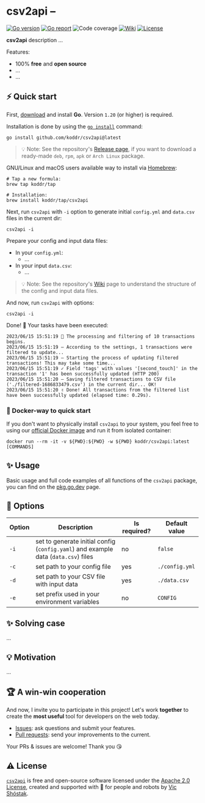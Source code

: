 # csv2api – 

[![Go version][go_version_img]][go_dev_url]
[![Go report][go_report_img]][go_report_url]
![Code coverage][go_code_coverage_img]
[![Wiki][wiki_img]][wiki_url]
[![License][license_img]][license_url]

**csv2api** description ...

Features:

- 100% **free** and **open source**
- ...
- ...

## ⚡️ Quick start

First, [download][go_download] and install **Go**. Version `1.20` (or higher)
is required.

Installation is done by using the [`go install`][go_install] command:

```console
go install github.com/koddr/csv2api@latest
```

> 💡 Note: See the repository's [Release page][repo_releases_url], if you want
> to download a ready-made `deb`, `rpm`, `apk` or `Arch Linux` package.

GNU/Linux and macOS users available way to install via [Homebrew][brew_url]:

```console
# Tap a new formula:
brew tap koddr/tap

# Installation:
brew install koddr/tap/csv2api
```

Next, run `csv2api` with `-i` option to generate initial `config.yml` and 
`data.csv` files in the current dir:

```console
csv2api -i
```

Prepare your config and input data files:

- In your `config.yml`:
  - ...
- In your input `data.csv`:
  - ...

> 💡 Note: See the repository's [Wiki][wiki_url] page to understand the
> structure of the config and input data files.

And now, run `csv2api` with options:

```console
csv2api -i
```

Done! 🎉 Your tasks have been executed:

``` console
2023/06/15 15:51:19 👋 The processing and filtering of 10 transactions begins.
2023/06/15 15:51:19 – According to the settings, 1 transactions were filtered to update...
2023/06/15 15:51:19 – Starting the process of updating filtered transactions! This may take some time...
2023/06/15 15:51:19 ✓ Field 'tags' with values '[second_touch]' in the transaction '1' has been successfully updated (HTTP 200)
2023/06/15 15:51:20 – Saving filtered transactions to CSV file ('./filtered-1686833479.csv') in the current dir... OK!
2023/06/15 15:51:20 ✌️ Done! All transactions from the filtered list have been successfully updated (elapsed time: 0.29s).
```

### 🐳 Docker-way to quick start

If you don't want to physically install `csv2api` to your system, you feel
free to using our [official Docker image][docker_image_url] and run it from
isolated container:

```console
docker run --rm -it -v ${PWD}:${PWD} -w ${PWD} koddr/csv2api:latest [COMMANDS]
```

## ✨ Usage

Basic usage and full code examples of all functions of the `csv2api` 
package, you can find on the [pkg.go.dev][go_dev_url] page.

## 🧩 Options

| Option | Description                                                                                                                  | Is required? | Default value  |
|--------|------------------------------------------------------------------------------------------------------------------------------|--------------|----------------|
| `-i`   | set to generate initial config (`config.yaml`) and example data (`data.csv`) files                                           | no           | `false`        |
| `-c`   | set path to your config file                                                                                                 | yes          | `./config.yml` |
| `-d`   | set path to your CSV file with input data                                                                                    | yes          | `./data.csv`   |
| `-e`   | set prefix used in your environment variables                                                                                | no           | `CONFIG`       |

## ✨ Solving case

...

## 💡 Motivation

...

## 🏆 A win-win cooperation

And now, I invite you to participate in this project! Let's work **together** to
create the **most useful** tool for developers on the web today.

- [Issues][repo_issues_url]: ask questions and submit your features.
- [Pull requests][repo_pull_request_url]: send your improvements to the current.

Your PRs & issues are welcome! Thank you 😘

## ⚠️ License

[`csv2api`][repo_url] is free and open-source software licensed 
under the [Apache 2.0 License][license_url], created and supported with 🩵 
for people and robots by [Vic Shóstak][author].

[go_download]: https://golang.org/dl/
[go_install]: https://golang.org/cmd/go/#hdr-Compile_and_install_packages_and_dependencies
[go_version_img]: https://img.shields.io/badge/Go-1.20+-00ADD8?style=for-the-badge&logo=go
[go_report_img]: https://img.shields.io/badge/Go_report-A+-success?style=for-the-badge&logo=none
[go_report_url]: https://goreportcard.com/report/github.com/koddr/csv2api
[go_code_coverage_img]: https://img.shields.io/badge/code_coverage-0%25-success?style=for-the-badge&logo=none
[go_dev_url]: https://pkg.go.dev/github.com/koddr/csv2api
[docker_image_url]: https://hub.docker.com/repository/docker/koddr/csv2api
[brew_url]: https://brew.sh
[wiki_img]: https://img.shields.io/badge/docs-wiki_page-blue?style=for-the-badge&logo=none
[wiki_url]: https://github.com/koddr/csv2api/wiki
[license_img]: https://img.shields.io/badge/license-Apache_2.0-red?style=for-the-badge&logo=none
[license_url]: https://github.com/koddr/csv2api/blob/main/LICENSE
[repo_url]: https://github.com/koddr/csv2api
[repo_releases_url]: https://github.com/koddr/csv2api/releases
[repo_issues_url]: https://github.com/koddr/csv2api/issues
[repo_pull_request_url]: https://github.com/koddr/csv2api/pulls
[author]: https://github.com/koddr
